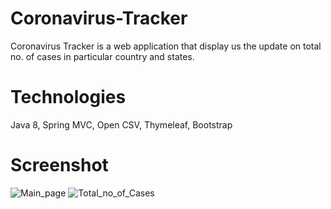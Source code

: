 # Coronavirus-Tracker
Coronavirus Tracker is a web application that display us the update on total no. of cases in particular country and states.

# Technologies
Java 8, Spring MVC, Open CSV, Thymeleaf, Bootstrap

# Screenshot
![Main_page](https://user-images.githubusercontent.com/29273383/137656405-dcd359b0-cbc3-4bd4-8404-060537970902.png)
![Total_no_of_Cases](https://user-images.githubusercontent.com/29273383/137656410-04fe2f01-f326-4fa7-81bb-e3517e814b64.png)



